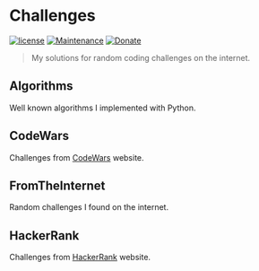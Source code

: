 # Challenges

[![license][license-image]][license-url] [![Maintenance][maintenance-image]][maintenance-url] [![Donate][donate-image]][donate-url]

> My solutions for random coding challenges on the internet.

## Algorithms

Well known algorithms I implemented with Python.

## CodeWars

Challenges from [CodeWars](https://www.codewars.com) website.

## FromTheInternet

Random challenges I found on the internet.

## HackerRank

Challenges from [HackerRank](https://www.hackerrank.com/) website.


[license-image]: https://img.shields.io/badge/license-ISC-blue.svg
[license-url]: https://github.com/nirgn975/Challenges/blob/master/LICENSE
[maintenance-image]: https://img.shields.io/maintenance/yes/2020.svg
[maintenance-url]: https://github.com/nirgn975
[donate-image]: https://img.shields.io/badge/PayPal-Donate-lightgrey.svg
[donate-url]: https://www.paypal.me/nirgn/2
